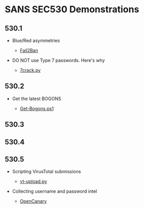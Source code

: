 # SANS SEC530 Demonstrations

## 530.1

- Blue/Red asymmetries

    - [Fail2Ban](https://ryananicholson.github.io/sec530-demos/day1/Fail2Ban.html)

- DO NOT use Type 7 passwords. Here's why

    - [7crack.py](https://ryananicholson.github.io/sec530-demos/day1/7crack.html)

## 530.2

- Get the latest BOGONS

    - [Get-Bogons.ps1](https://ryananicholson.github.io/sec530-demos/day2/Get-Bogons.html)

## 530.3

## 530.4

## 530.5

- Scripting VirusTotal submissions

    - [vt-upload.py](https://ryananicholson.github.io/sec530-demos/day5/VT-Upload.html)

- Collecting username and password intel

    - [OpenCanary](https://ryananicholson.github.io/sec530-demos/day5/OpenCanary.html)